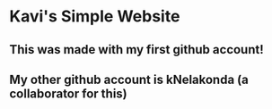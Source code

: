 # Kavi's Simple Website

## This was made with my first github account!
## My other github account is kNelakonda (a collaborator for this)